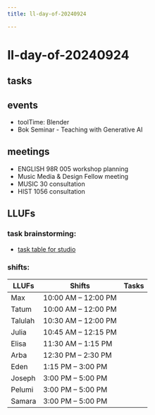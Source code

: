 ```yaml
---
title: ll-day-of-20240924

---
```


# ll-day-of-20240924

## tasks


## events
* toolTime: Blender
* Bok Seminar - Teaching with Generative AI


## meetings
* ENGLISH 98R 005 workshop planning
* Music Media & Design Fellow meeting
* MUSIC 30 consultation
* HIST 1056 consultation

## LLUFs

### task brainstorming: 

* [task table for studio](https://airtable.com/appN3NB28TdhG2S7x/tblHsMq7e2MwOiqsd/viwAYqLBckEODBII1?blocks=hide)

### shifts:

| LLUFs   | Shifts         | Tasks |
|---------|----------------|-------|
| Max     | 10:00 AM – 12:00 PM |       |
| Tatum   | 10:00 AM – 12:00 PM |       |
| Talulah | 10:30 AM – 12:00 PM |       |
| Julia   | 10:45 AM – 12:15 PM |       |
| Elisa   | 11:30 AM – 1:15 PM  |       |
| Arba    | 12:30 PM – 2:30 PM  |       |
| Eden    | 1:15 PM – 3:00 PM   |       |
| Joseph  | 3:00 PM – 5:00 PM   |       |
| Pelumi  | 3:00 PM – 5:00 PM   |       |
| Samara  | 3:00 PM – 5:00 PM   |       |
